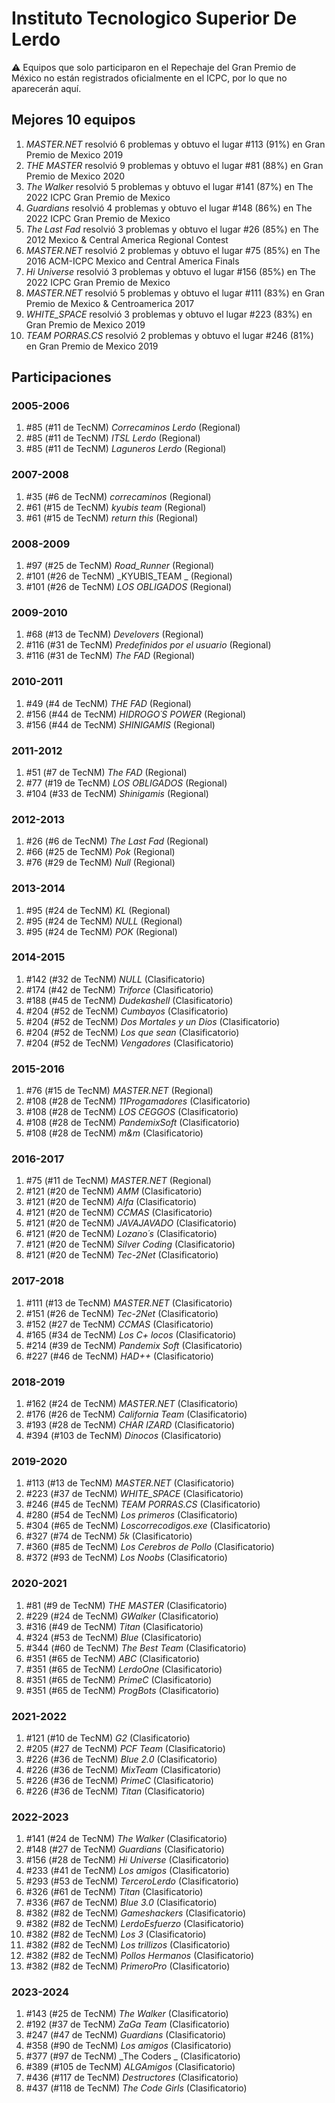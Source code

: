# Instituto Tecnologico Superior De Lerdo

:warning: Equipos que solo participaron en el Repechaje del Gran Premio de México no están registrados oficialmente en el ICPC, por lo que no aparecerán aquí.

## Mejores 10 equipos

1. _MASTER.NET_ resolvió 6 problemas y obtuvo el lugar #113 (91%) en Gran Premio de Mexico 2019
1. _THE MASTER_ resolvió 9 problemas y obtuvo el lugar #81 (88%) en Gran Premio de Mexico 2020
1. _The Walker_ resolvió 5 problemas y obtuvo el lugar #141 (87%) en The 2022 ICPC Gran Premio de Mexico
1. _Guardians_ resolvió 4 problemas y obtuvo el lugar #148 (86%) en The 2022 ICPC Gran Premio de Mexico
1. _The Last Fad_ resolvió 3 problemas y obtuvo el lugar #26 (85%) en The 2012 Mexico & Central America Regional Contest
1. _MASTER.NET_ resolvió 2 problemas y obtuvo el lugar #75 (85%) en The 2016 ACM-ICPC Mexico and Central America Finals
1. _Hi Universe_ resolvió 3 problemas y obtuvo el lugar #156 (85%) en The 2022 ICPC Gran Premio de Mexico
1. _MASTER.NET_ resolvió 5 problemas y obtuvo el lugar #111 (83%) en Gran Premio de Mexico & Centroamerica 2017
1. _WHITE_SPACE_ resolvió 3 problemas y obtuvo el lugar #223 (83%) en Gran Premio de Mexico 2019
1. _TEAM PORRAS.CS_ resolvió 2 problemas y obtuvo el lugar #246 (81%) en Gran Premio de Mexico 2019

## Participaciones

### 2005-2006

1. #85 (#11 de TecNM) _Correcaminos Lerdo_ (Regional)
1. #85 (#11 de TecNM) _ITSL Lerdo_ (Regional)
1. #85 (#11 de TecNM) _Laguneros Lerdo_ (Regional)

### 2007-2008

1. #35 (#6 de TecNM) _correcaminos_ (Regional)
1. #61 (#15 de TecNM) _kyubis team_ (Regional)
1. #61 (#15 de TecNM) _return this_ (Regional)

### 2008-2009

1. #97 (#25 de TecNM) _Road_Runner_ (Regional)
1. #101 (#26 de TecNM) _KYUBIS_TEAM _ (Regional)
1. #101 (#26 de TecNM) _LOS OBLIGADOS_ (Regional)

### 2009-2010

1. #68 (#13 de TecNM) _Develovers_ (Regional)
1. #116 (#31 de TecNM) _Predefinidos por el usuario_ (Regional)
1. #116 (#31 de TecNM) _The FAD_ (Regional)

### 2010-2011

1. #49 (#4 de TecNM) _THE  FAD_ (Regional)
1. #156 (#44 de TecNM) _HIDROGO´S POWER_ (Regional)
1. #156 (#44 de TecNM) _SHINIGAMIS_ (Regional)

### 2011-2012

1. #51 (#7 de TecNM) _The FAD_ (Regional)
1. #77 (#19 de TecNM) _LOS OBLIGADOS_ (Regional)
1. #104 (#33 de TecNM) _Shinigamis_ (Regional)

### 2012-2013

1. #26 (#6 de TecNM) _The Last Fad_ (Regional)
1. #66 (#25 de TecNM) _Pok_ (Regional)
1. #76 (#29 de TecNM) _Null_ (Regional)

### 2013-2014

1. #95 (#24 de TecNM) _KL_ (Regional)
1. #95 (#24 de TecNM) _NULL_ (Regional)
1. #95 (#24 de TecNM) _POK_ (Regional)

### 2014-2015

1. #142 (#32 de TecNM) _NULL_ (Clasificatorio)
1. #174 (#42 de TecNM) _Triforce_ (Clasificatorio)
1. #188 (#45 de TecNM) _Dudekashell_ (Clasificatorio)
1. #204 (#52 de TecNM) _Cumbayos_ (Clasificatorio)
1. #204 (#52 de TecNM) _Dos Mortales y un Dios_ (Clasificatorio)
1. #204 (#52 de TecNM) _Los que sean_ (Clasificatorio)
1. #204 (#52 de TecNM) _Vengadores_ (Clasificatorio)

### 2015-2016

1. #76 (#15 de TecNM) _MASTER.NET_ (Regional)
1. #108 (#28 de TecNM) _11Progamadores_ (Clasificatorio)
1. #108 (#28 de TecNM) _LOS CEGGOS_ (Clasificatorio)
1. #108 (#28 de TecNM) _PandemixSoft_ (Clasificatorio)
1. #108 (#28 de TecNM) _m&m_ (Clasificatorio)

### 2016-2017

1. #75 (#11 de TecNM) _MASTER.NET_ (Regional)
1. #121 (#20 de TecNM) _AMM_ (Clasificatorio)
1. #121 (#20 de TecNM) _Alfa_ (Clasificatorio)
1. #121 (#20 de TecNM) _CCMAS_ (Clasificatorio)
1. #121 (#20 de TecNM) _JAVAJAVADO_ (Clasificatorio)
1. #121 (#20 de TecNM) _Lozano´s_ (Clasificatorio)
1. #121 (#20 de TecNM) _Silver Coding_ (Clasificatorio)
1. #121 (#20 de TecNM) _Tec-2Net_ (Clasificatorio)

### 2017-2018

1. #111 (#13 de TecNM) _MASTER.NET_ (Clasificatorio)
1. #151 (#26 de TecNM) _Tec-2Net_ (Clasificatorio)
1. #152 (#27 de TecNM) _CCMAS_ (Clasificatorio)
1. #165 (#34 de TecNM) _Los C+ locos_ (Clasificatorio)
1. #214 (#39 de TecNM) _Pandemix Soft_ (Clasificatorio)
1. #227 (#46 de TecNM) _HAD++_ (Clasificatorio)

### 2018-2019

1. #162 (#24 de TecNM) _MASTER.NET_ (Clasificatorio)
1. #176 (#26 de TecNM) _California Team_ (Clasificatorio)
1. #193 (#28 de TecNM) _CHAR IZARD_ (Clasificatorio)
1. #394 (#103 de TecNM) _Dinocos_ (Clasificatorio)

### 2019-2020

1. #113 (#13 de TecNM) _MASTER.NET_ (Clasificatorio)
1. #223 (#37 de TecNM) _WHITE_SPACE_ (Clasificatorio)
1. #246 (#45 de TecNM) _TEAM PORRAS.CS_ (Clasificatorio)
1. #280 (#54 de TecNM) _Los primeros_ (Clasificatorio)
1. #304 (#65 de TecNM) _Loscorrecodigos.exe_ (Clasificatorio)
1. #327 (#74 de TecNM) _5k_ (Clasificatorio)
1. #360 (#85 de TecNM) _Los Cerebros de Pollo_ (Clasificatorio)
1. #372 (#93 de TecNM) _Los Noobs_ (Clasificatorio)

### 2020-2021

1. #81 (#9 de TecNM) _THE MASTER_ (Clasificatorio)
1. #229 (#24 de TecNM) _GWalker_ (Clasificatorio)
1. #316 (#49 de TecNM) _Titan_ (Clasificatorio)
1. #324 (#53 de TecNM) _Blue_ (Clasificatorio)
1. #344 (#60 de TecNM) _The Best Team_ (Clasificatorio)
1. #351 (#65 de TecNM) _ABC_ (Clasificatorio)
1. #351 (#65 de TecNM) _LerdoOne_ (Clasificatorio)
1. #351 (#65 de TecNM) _PrimeC_ (Clasificatorio)
1. #351 (#65 de TecNM) _ProgBots_ (Clasificatorio)

### 2021-2022

1. #121 (#10 de TecNM) _G2_ (Clasificatorio)
1. #205 (#27 de TecNM) _PCF Team_ (Clasificatorio)
1. #226 (#36 de TecNM) _Blue 2.0_ (Clasificatorio)
1. #226 (#36 de TecNM) _MixTeam_ (Clasificatorio)
1. #226 (#36 de TecNM) _PrimeC_ (Clasificatorio)
1. #226 (#36 de TecNM) _Titan_ (Clasificatorio)

### 2022-2023

1. #141 (#24 de TecNM) _The Walker_ (Clasificatorio)
1. #148 (#27 de TecNM) _Guardians_ (Clasificatorio)
1. #156 (#28 de TecNM) _Hi Universe_ (Clasificatorio)
1. #233 (#41 de TecNM) _Los amigos_ (Clasificatorio)
1. #293 (#53 de TecNM) _TerceroLerdo_ (Clasificatorio)
1. #326 (#61 de TecNM) _Titan_ (Clasificatorio)
1. #336 (#67 de TecNM) _Blue 3.0_ (Clasificatorio)
1. #382 (#82 de TecNM) _Gameshackers_ (Clasificatorio)
1. #382 (#82 de TecNM) _LerdoEsfuerzo_ (Clasificatorio)
1. #382 (#82 de TecNM) _Los 3_ (Clasificatorio)
1. #382 (#82 de TecNM) _Los trillizos_ (Clasificatorio)
1. #382 (#82 de TecNM) _Pollos Hermanos_ (Clasificatorio)
1. #382 (#82 de TecNM) _PrimeroPro_ (Clasificatorio)

### 2023-2024

1. #143 (#25 de TecNM) _The Walker_ (Clasificatorio)
1. #192 (#37 de TecNM) _ZaGa Team_ (Clasificatorio)
1. #247 (#47 de TecNM) _Guardians_ (Clasificatorio)
1. #358 (#90 de TecNM) _Los amigos_ (Clasificatorio)
1. #377 (#97 de TecNM) _The Coders _ (Clasificatorio)
1. #389 (#105 de TecNM) _ALGAmigos_ (Clasificatorio)
1. #436 (#117 de TecNM) _Destructores_ (Clasificatorio)
1. #437 (#118 de TecNM) _The Code Girls_ (Clasificatorio)




